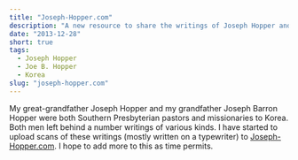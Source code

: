 ```yaml
---
title: "Joseph-Hopper.com"
description: "A new resource to share the writings of Joseph Hopper and Joe B. Hopper, presbyterian missionaries to Korea."
date: "2013-12-28"
short: true
tags:
  - Joseph Hopper
  - Joe B. Hopper
  - Korea
slug: "joseph-hopper.com"
---
```


My great-grandfather Joseph Hopper and my grandfather Joseph Barron Hopper were both Southern Presbyterian pastors and missionaries to Korea. Both men left behind a number writings of various kinds. I have started to upload scans of these writings (mostly written on a typewriter) to [Joseph-Hopper.com](http://joseph-hopper.com). I hope to add more to this as time permits.
